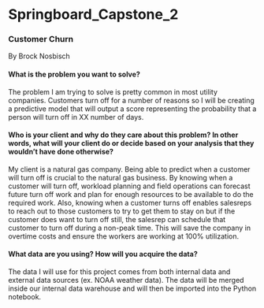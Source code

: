 # Springboard_Capstone_2

### Customer Churn
By Brock Nosbisch 

#### What is the problem you want to solve? 
The problem I am trying to solve is pretty common in most utility companies. Customers turn off for a number of reasons so I will be creating a predictive model that will output a score representing the probability that a person will turn off in XX number of days.

#### Who is your client and why do they care about this problem? In other words, what will your client do or decide based on your analysis that they wouldn’t have done otherwise? 
My client is a natural gas company. Being able to predict when a customer will turn off is crucial to the natural gas business. By knowing when a customer will turn off, workload planning and field operations can forecast future turn off work and plan for enough resources to be available to do the required work. Also, knowing when a customer turns off enables salesreps to reach out to those customers to try to get them to stay on but if the customer does want to turn off still, the salesrep can schedule that customer to turn off during a non-peak time. This will save the company in overtime costs and ensure the workers are working at 100% utilization.

#### What data are you using? How will you acquire the data? 
The data I will use for this project comes from both internal data and external data sources (ex. NOAA weather data).  The data will be merged inside our internal data warehouse and will then be imported into the Python notebook.
